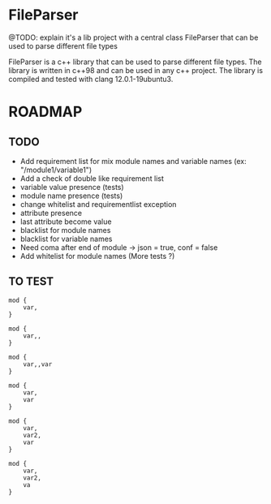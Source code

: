 # FileParser
@TODO: explain it's a lib project with a central class FileParser that can be used to parse different file types

FileParser is a c++ library that can be used to parse different file types. The library is written in c++98 and can be used in any c++ project. The library is compiled and tested with clang 12.0.1-19ubuntu3.

# ROADMAP
## TODO
- Add requirement list for mix module names and variable names (ex: "/module1/variable1")
- Add a check of double like requirement list
- variable value presence (tests)
- module name presence (tests)
- change whitelist and requirementlist exception
- attribute presence
- last attribute become value
- blacklist for module names
- blacklist for variable names
- Need coma after end of module -> json = true, conf = false
- Add whitelist for module names (More tests ?)

## TO TEST
```
mod {
	var,
}
```
```
mod {
	var,,
}
```
```
mod {
	var,,var
}
```
``` unique variable names
mod {
	var,
	var
}
```
``` unique variable names
mod {
	var,
	var2,
	var
}
```
``` FAKE: unique variable names
mod {
	var,
	var2,
	va
}
```
